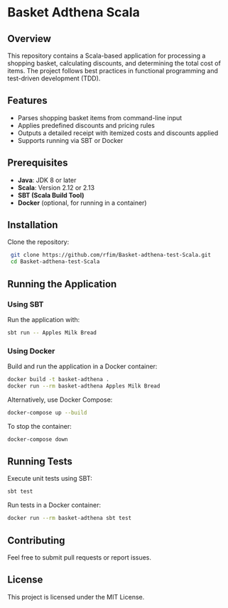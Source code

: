 # Basket Adthena Scala

## Overview
This repository contains a Scala-based application for processing a shopping basket, calculating discounts, and determining the total cost of items. The project follows best practices in functional programming and test-driven development (TDD).

## Features
- Parses shopping basket items from command-line input
- Applies predefined discounts and pricing rules
- Outputs a detailed receipt with itemized costs and discounts applied
- Supports running via SBT or Docker

## Prerequisites
- **Java**: JDK 8 or later
- **Scala**: Version 2.12 or 2.13
- **SBT (Scala Build Tool)**
- **Docker** (optional, for running in a container)

## Installation
Clone the repository:
```bash
 git clone https://github.com/rfim/Basket-adthena-test-Scala.git
 cd Basket-adthena-test-Scala
```

## Running the Application
### Using SBT
Run the application with:
```bash
sbt run -- Apples Milk Bread
```
### Using Docker
Build and run the application in a Docker container:
```bash
docker build -t basket-adthena .
docker run --rm basket-adthena Apples Milk Bread
```

Alternatively, use Docker Compose:
```bash
docker-compose up --build
```
To stop the container:
```bash
docker-compose down
```

## Running Tests
Execute unit tests using SBT:
```bash
sbt test
```
Run tests in a Docker container:
```bash
docker run --rm basket-adthena sbt test
```

## Contributing
Feel free to submit pull requests or report issues.

## License
This project is licensed under the MIT License.

